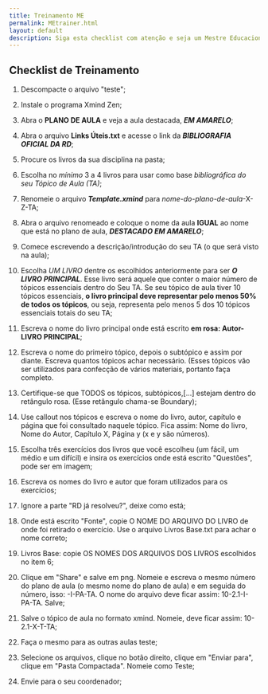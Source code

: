```yaml
---
title: Treinamento ME
permalink: MEtrainer.html
layout: default
description: Siga esta checklist com atenção e seja um Mestre Educacional da RDResoluções!
---
```



## Checklist de Treinamento

1. Descompacte o arquivo "teste";

2. Instale o programa Xmind Zen;

3. Abra o **PLANO DE AULA** e veja a aula destacada, ***EM AMARELO***;

4. Abra o arquivo **Links Úteis.txt** e acesse o link da ***BIBLIOGRAFIA OFICIAL DA RD***;

5. Procure os livros da sua disciplina na pasta;

6. Escolha no _mínimo_ 3 a 4 livros para usar como base *bibliográfica do seu Tópico de Aula (TA)*;

7. Renomeie o arquivo ***Template.xmind*** para *nome-do-plano-de-aula*-X-Z-TA;

8. Abra o arquivo renomeado e coloque o nome da aula **IGUAL** ao nome que está no plano de aula, ***DESTACADO EM AMARELO***;

8. Comece escrevendo a descrição/introdução do seu TA (o que será visto na aula);

9. Escolha _UM LIVRO_ dentre os escolhidos anteriormente para ser ***O LIVRO PRINCIPAL***. Esse livro será aquele que conter o maior número de tópicos essenciais dentro do Seu TA. Se seu tópico de aula tiver 10 tópicos essenciais, **o livro principal deve representar pelo menos 50% de todos os tópicos**, ou seja, representa pelo menos 5 dos 10 tópicos essenciais totais do seu TA;

10. Escreva o nome do livro principal onde está escrito **em rosa: Autor-LIVRO PRINCIPAL**;

11. Escreva o nome do primeiro tópico, depois o subtópico e assim por diante. Escreva quantos tópicos achar necessário. (Esses tópicos vão ser utilizados para confecção de vários materiais, portanto faça completo.
12. Certifique-se que TODOS os tópicos, subtópicos,[...] estejam dentro do retângulo rosa. (Esse retângulo chama-se Boundary);

13. Use callout nos tópicos e escreva o nome do livro, autor, capítulo e página que foi consultado naquele tópico. Fica assim: Nome do livro, Nome do Autor, Capítulo X, Página y (x e y são números).

14. Escolha três exercícios dos livros que você escolheu (um fácil, um médio e um difícil) e insira os exercícios onde está escrito "Questões", pode ser em imagem;

15. Escreva os nomes do livro e autor que foram utilizados para os exercícios;

16. Ignore a parte "RD já resolveu?", deixe como está;

17. Onde está escrito "Fonte", copie O NOME DO ARQUIVO DO LIVRO de onde foi retirado o exercício. Use o arquivo Livros Base.txt para achar o nome correto;

18. Livros Base: copie OS NOMES DOS ARQUIVOS DOS LIVROS escolhidos no item 6;

19. Clique em "Share" e salve em png. Nomeie e escreva o mesmo número do plano de aula (o mesmo nome do plano de aula) e em seguida do número, isso: -I-PA-TA. O nome do arquivo deve ficar assim: 10-2.1-I-PA-TA. Salve;

20. Salve o tópico de aula no formato xmind. Nomeie, deve ficar assim: 10-2.1-X-T-TA;

21. Faça o mesmo para as outras aulas teste;

22. Selecione os arquivos, clique no botão direito, clique em "Enviar para", clique em "Pasta Compactada". Nomeie como Teste;

23. Envie para o seu coordenador;
